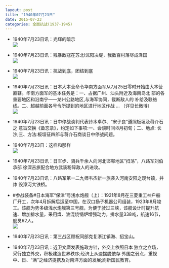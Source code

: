 ```yaml
---
layout: post
title: "1940年07月23日"
date: 2015-07-23
categories: 全面抗战(1937-1945)
---
```


<meta name="referrer" content="no-referrer" />

- 1940年7月23日讯：光辉的暗示 <br/><img src="https://ww2.sinaimg.cn/large/aca367d8jw1eud41r3lvgj205q0bo3yz.jpg" />

- 1940年7月23日讯：残暴敌寇在苏北I沭阳决堤，我数百村落尽成泽国 <br/><img src="https://ww2.sinaimg.cn/large/aca367d8jw1eud2ajesysj207v0c8751.jpg" />

- 1940年7月23日讯：抗战到底，团结到底 <br/><img src="https://ww4.sinaimg.cn/large/aca367d8jw1eud0k68p64j211r0hm45f.jpg" />

- 1940年7月23日讯：日本大本营命令华南方面军从7月25日零时开始由大本营 直辖。华南方面军的基本任务是：一、占据广州、汕头附近及海南岛北 部的各重要地区和沿南宁——龙州公路地区,与海军协同，截断敌人的 补给及联络线。二、超越前面各号令所提到的地区进行地区作战 ... （详见长微博） <br/><img src="https://ww3.sinaimg.cn/large/aca367d8jw1eucytvk1pxj20c80ay75r.jpg" />

- 1940年7月23日讯：日中停战谈判代表铃木卓尔、“宋子良”遵照板垣及蒋介石之 意旨交换《备忘录》，约定如下事项:一、会谈时间:8月初旬；二、地点: 长沙;三、方法:板垣征四郎与蒋介石商谈日中停战问题。  

- 1940年7月23日：这样和那样 <br/><img src="https://ww2.sinaimg.cn/large/aca367d8jw1eucmphridjj20f40x00zi.jpg" />

- 1940年7月23日讯：日军步、骑兵千余人向河北邯郸地区“扫荡”，八路军刘伯承部 徐深吉旅配合地方武装粉碎敌人的进攻。 

- 1940年7月23日讯：八路军第一二九师韦杰新一旅袭入河南安阳之观台镇，并炸 毁漳河大铁桥。 

- #参战装备#日本海军“保津”号浅水炮舰（上）：1921年8月在三菱重工神户船厂开工，次年4月拆解后运至中国，在汉口扬子机器公司组装，1923年8月竣工。该舰为势多级浅水炮舰第三号舰，为便于驶过三峡，该舰设计时提升航速、增加排水量，采用煤、油混烧锅炉增强动力，排水量338吨，航速16节，舰员62人。 <br/><img src="https://ww3.sinaimg.cn/large/aca367d8jw1euch7rqczzj20go0l1q6l.jpg" />

- 1940年7月23日讯：第三战区顾祝同部克复浙江镇海、招宝山。 

- 1940年7月23日讯：近卫文麽发表施政方针，外交上依照日本 独立之立场，采行独立外交，积极建造世界秩序;经济上从速摆脱依存 外国之弱点，重视中、日、“满”之经济提携及对南洋方面的发展;刷新国民教育。 

